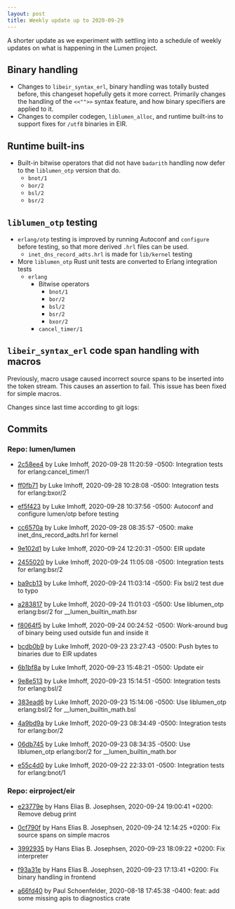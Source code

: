 ```yaml
---
layout: post
title: Weekly update up to 2020-09-29
---
```


A shorter update as we experiment with settling into a schedule of weekly updates on what is happening in the Lumen project.

## Binary handling

- Changes to `libeir_syntax_erl`, binary handling was totally busted before, this changeset hopefully gets it more correct. Primarily changes the handling of the `<<"">>` syntax feature, and how binary specifiers are applied to it.
- Changes to compiler codegen, `liblumen_alloc`, and runtime built-ins to support fixes for `/utf8` binaries in EIR.

## Runtime built-ins

- Built-in bitwise operators that did not have `badarith` handling now defer to the `liblumen_otp` version that do.
  - `bnot/1`
  - `bor/2`
  - `bsl/2`
  - `bsr/2`

## `liblumen_otp` testing

- `erlang/otp` testing is improved by running Autoconf and `configure` before testing, so that more derived `.hrl` files can be used.
  - `inet_dns_record_adts.hrl` is made for `lib/kernel` testing
- More `liblumen_otp` Rust unit tests are converted to Erlang integration tests
  - `erlang`
    - Bitwise operators
      - `bnot/1`
      - `bor/2`
      - `bsl/2`
      - `bsr/2`
      - `bxor/2`
    - `cancel_timer/1`

## `libeir_syntax_erl` code span handling with macros

Previously, macro usage caused incorrect source spans to be inserted into the token stream. This causes an assertion to fail. This issue has been fixed for simple macros.

Changes since last time according to git logs:

## Commits

### Repo: lumen/lumen

- [2c58ee4](https://github.com/lumen/lumen/commit/2c58ee4) by Luke Imhoff, 2020-09-28 11:20:59 -0500: Integration tests for erlang:cancel_timer/1

- [ff0fb71](https://github.com/lumen/lumen/commit/ff0fb71) by Luke Imhoff, 2020-09-28 10:28:08 -0500: Integration tests for erlang:bxor/2

- [ef5f423](https://github.com/lumen/lumen/commit/ef5f423) by Luke Imhoff, 2020-09-28 10:37:56 -0500: Autoconf and configure lumen/otp before testing

- [cc6570a](https://github.com/lumen/lumen/commit/cc6570a) by Luke Imhoff, 2020-09-28 08:35:57 -0500: make inet_dns_record_adts.hrl for kernel

- [9e102d1](https://github.com/lumen/lumen/commit/9e102d1) by Luke Imhoff, 2020-09-24 12:20:31 -0500: EIR update

- [2455020](https://github.com/lumen/lumen/commit/2455020) by Luke Imhoff, 2020-09-24 11:05:08 -0500: Integration tests for erlang:bsr/2

- [ba9cb13](https://github.com/lumen/lumen/commit/ba9cb13) by Luke Imhoff, 2020-09-24 11:03:14 -0500: Fix bsl/2 test due to typo

- [a283817](https://github.com/lumen/lumen/commit/a283817) by Luke Imhoff, 2020-09-24 11:01:03 -0500: Use liblumen_otp erlang:bsr/2 for \_\_lumen_builtin_math.bsr

- [f8064f5](https://github.com/lumen/lumen/commit/f8064f5) by Luke Imhoff, 2020-09-24 00:24:52 -0500: Work-around bug of binary being used outside fun and inside it

- [bcdb0b9](https://github.com/lumen/lumen/commit/bcdb0b9) by Luke Imhoff, 2020-09-23 23:27:43 -0500: Push bytes to binaries due to EIR updates

- [6b1bf8a](https://github.com/lumen/lumen/commit/6b1bf8a) by Luke Imhoff, 2020-09-23 15:48:21 -0500: Update eir

- [9e8e513](https://github.com/lumen/lumen/commit/9e8e513) by Luke Imhoff, 2020-09-23 15:14:51 -0500: Integration tests for erlang:bsl/2

- [383ead6](https://github.com/lumen/lumen/commit/383ead6) by Luke Imhoff, 2020-09-23 15:14:06 -0500: Use liblumen_otp erlang:bsl/2 for \_\_lumen_builtin_math.bsl

- [4a9bd9a](https://github.com/lumen/lumen/commit/4a9bd9a) by Luke Imhoff, 2020-09-23 08:34:49 -0500: Integration tests for erlang:bor/2

- [06db745](https://github.com/lumen/lumen/commit/06db745) by Luke Imhoff, 2020-09-23 08:34:35 -0500: Use liblumen_otp erlang:bor/2 for \_\_lumen_builtin_math.bor

- [e55c4d0](https://github.com/lumen/lumen/commit/e55c4d0) by Luke Imhoff, 2020-09-22 22:33:01 -0500: Integration tests for erlang:bnot/1

### Repo: eirproject/eir

- [e23779e](https://github.com/eirproject/eir/commit/e23779e) by Hans Elias B. Josephsen, 2020-09-24 19:00:41 +0200: Remove debug print

- [0cf790f](https://github.com/eirproject/eir/commit/0cf790f) by Hans Elias B. Josephsen, 2020-09-24 12:14:25 +0200: Fix source spans on simple macros

- [3992935](https://github.com/eirproject/eir/commit/3992935) by Hans Elias B. Josephsen, 2020-09-23 18:09:22 +0200: Fix interpreter

- [f93a31e](https://github.com/eirproject/eir/commit/f93a31e) by Hans Elias B. Josephsen, 2020-09-23 17:13:41 +0200: Fix binary handling in frontend

- [a66fd40](https://github.com/eirproject/eir/commit/a66fd40) by Paul Schoenfelder, 2020-08-18 17:45:38 -0400: feat: add some missing apis to diagnostics crate
